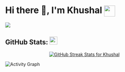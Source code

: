 # Hi there 👋, I'm Khushal <img align="center" src="https://media.giphy.com/media/yxicUANit7fTdEdZgr/giphy.gif" width="35">
![](https://komarev.com/ghpvc/?username=khushalvaghasiya&color=brightgreen&style=flat-square&label=PROFILE+VIEWS)

## GitHub Stats: <img src="https://media.giphy.com/media/CwTvSiWflgCGKgz5eb/giphy.gif" width="25">
<div align="center">
    <a href="https://github.com/khushalvaghasiya/github-readme-stats">
        <img src="https://github-readme-streak-stats.herokuapp.com/?user=khushalvaghasiya&theme=github-dark&hide_border=false" alt="GitHub Streak Stats for Khushal" />
    </a>
</div>

![Activity Graph](https://github-readme-activity-graph.vercel.app/graph?username=khushalvaghasiya&theme=github-dark&hide_border=true&bg_color=0d1117&area_color=1f6fea&line=38d252&point=1f6fea&color=fefefe)


